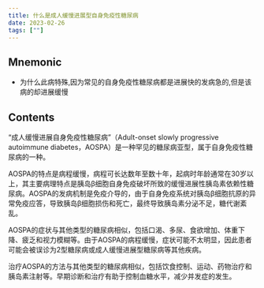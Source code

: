 ```yaml
---
title: 什么是成人缓慢进展型自身免疫性糖尿病
date: 2023-02-26
tags: [""]
--- 
```

## Mnemonic
- 为什么此病特殊,因为常见的自身免疫性糖尿病都是进展快的发病急的,但是该病的却进展缓慢
## Contents

“成人缓慢进展自身免疫性糖尿病”（Adult-onset slowly progressive autoimmune diabetes，AOSPA）是一种罕见的糖尿病亚型，属于自身免疫性糖尿病的一种。

AOSPA的特点是病程缓慢，病程可长达数年至数十年，起病时年龄通常在30岁以上，其主要病理特点是胰岛β细胞自身免疫破坏所致的缓慢进展性胰岛素依赖性糖尿病。AOSPA的发病机制是免疫介导的，由于自身免疫系统对胰岛β细胞抗原的异常免疫应答，导致胰岛β细胞损伤和死亡，最终导致胰岛素分泌不足，糖代谢紊乱。

AOSPA的症状与其他类型的糖尿病相似，包括口渴、多尿、食欲增加、体重下降、疲乏和视力模糊等。由于AOSPA的病程缓慢，症状可能不太明显，因此患者可能会被误诊为2型糖尿病或成人缓慢进展型糖尿病等其他疾病。

治疗AOSPA的方法与其他类型的糖尿病相似，包括饮食控制、运动、药物治疗和胰岛素注射等。早期诊断和治疗有助于控制血糖水平，减少并发症的发生。
